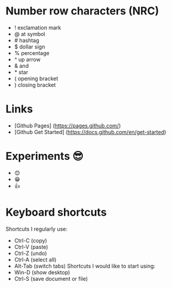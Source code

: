 # Number row characters (NRC)
* ! exclamation mark
* @ at symbol
* \# hashtag
* $ dollar sign
* % percentage
* ^ up arrow
* & and
* \* star
* ( opening bracket
* ) closing bracket
# Links
* [Github Pages] (https://pages.github.com/)
* [Github Get Started] (https://docs.github.com/en/get-started)
# Experiments 😎
* 😊
* 😁
* 👍
# Keyboard shortcuts
Shortcuts I regularly use:
- Ctrl-C (copy)
- Ctrl-V (paste)
- Ctrl-Z (undo)
- Ctrl-A (select all)
- Alt-Tab (switch tabs)
Shortcuts I would like to start using: 
- Win-D (show desktop)
- Ctrl-S (save document or file)
